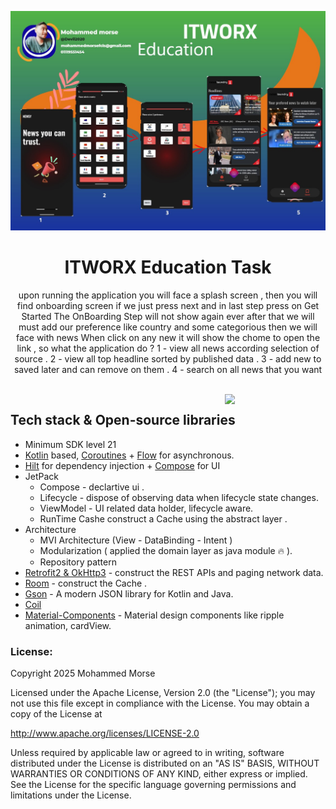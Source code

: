 <p align="center">
<img src=".demo/itworx.jpeg"/>
</p>

<h1 align="center">ITWORX Education Task</h1>

<p align="center">  
   upon running the application you will face a splash screen , then you will find onboarding screen if we just press next and in last step press on Get Started The OnBoarding Step will not show again ever after that we will must add our preference like country and some categorious then we will face with news When click on any new it will show the chome to open the link , so what the application do ? 
            1 - view all news according selection of source .
            2 - view all top headline sorted by published data .
            3 - add new to saved later and can remove on them .
            4 - search on all news that you want 
</p>
</br>

<img src=".demo/demo.gif" align="right" width="32%"/>










## Tech stack & Open-source libraries
- Minimum SDK level 21
- [Kotlin](https://kotlinlang.org/) based, [Coroutines](https://github.com/Kotlin/kotlinx.coroutines) + [Flow](https://kotlin.github.io/kotlinx.coroutines/kotlinx-coroutines-core/kotlinx.coroutines.flow/) for asynchronous.
- [Hilt](https://dagger.dev/hilt/) for dependency injection + [Compose](https://developer.android.com/compose) for UI
- JetPack
    - Compose - declartive ui .
    - Lifecycle - dispose of observing data when lifecycle state changes.
    - ViewModel - UI related data holder, lifecycle aware.
    - RunTime Cashe construct a Cache using the abstract layer .
- Architecture
    - MVI Architecture (View - DataBinding - Intent )
    - Modularization ( applied the domain layer as java module 🔥 ).
    - Repository pattern
- [Retrofit2 & OkHttp3](https://github.com/square/retrofit) - construct the REST APIs and paging network data.
- [Room](https://github.com/square/retrofit) - construct the Cache .
- [Gson](https://github.com/square/moshi/) - A modern JSON library for Kotlin and Java.
- [Coil](https://square.github.io/picasso/)
- [Material-Components](https://github.com/material-components/material-components-android) - Material design components like ripple animation, cardView.









### []()License:
Copyright 2025 Mohammed Morse

Licensed under the Apache License, Version 2.0 (the "License");
you may not use this file except in compliance with the License.
You may obtain a copy of the License at

   http://www.apache.org/licenses/LICENSE-2.0

Unless required by applicable law or agreed to in writing, software
distributed under the License is distributed on an "AS IS" BASIS,
WITHOUT WARRANTIES OR CONDITIONS OF ANY KIND, either express or implied.
See the License for the specific language governing permissions and
limitations under the License.


